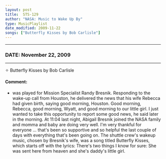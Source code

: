 ```yaml
---
layout: post
title:  STS-129
author: "NASA: Music to Wake Up By"
type: MusicPlaylist
date_modified: 2009-11-22
songs: ["Butterfly Kisses by Bob Carlisle"]
---
```


----
### DATE: November 22, 2009
----
✧ Butterfly Kisses by Bob Carlisle

#### Comment:
* was played for Mission Specialist Randy Bresnik. Responding to the wake-up call from Houston, he delivered the news that his wife Rebecca had given birth, saying good morning, Houston. Good morning, Rebecca, good morning, Wyatt, and good morning to our little girl. I just wanted to take this opportunity to report some good news, he said later in the morning. At 11:04 last night, Abigail Bresnik joined the NASA family and momma and baby are doing very well. I'm very thankful for everyone ... that's been so supportive and so helpful the last couple of days with everything that's been going on. The shuttle crew's wakeup music, chosen by Bresnik's wife, was a song titled Butterfly Kisses, which starts off with the lyrics: There's two things I know for sure: She was sent here from heaven and she's daddy's little girl.



<br/>
<center>
	<a target="_blank"
	   href="https://twitter.com/intent/tweet?hashtags=Space,NASA,Playlist,NASAWakeupCalls,SpaceProgram&text={{ page.author}}, '{{ page.songs.first }}' {{ page.title }}, {{ page.date | date: '%B %d, %Y' }}. {{ site.url }}{{ page.url }}&via=nasawakeupcalls"><i class="fab fa-twitter" alt="Tweet this page" style="font-size: 1.3em;"></i></a>
	&nbsp; 	<i class="fas fa-user-astronaut" style="font-size: 1.5em;"></i> &nbsp;
    <a type="amzn" search="'Butterfly Kisses by Bob Carlisle'" category="popular music">
    <i class="fab fa-amazon" style="font-size: 1.3em;"></i></a>
</center>
